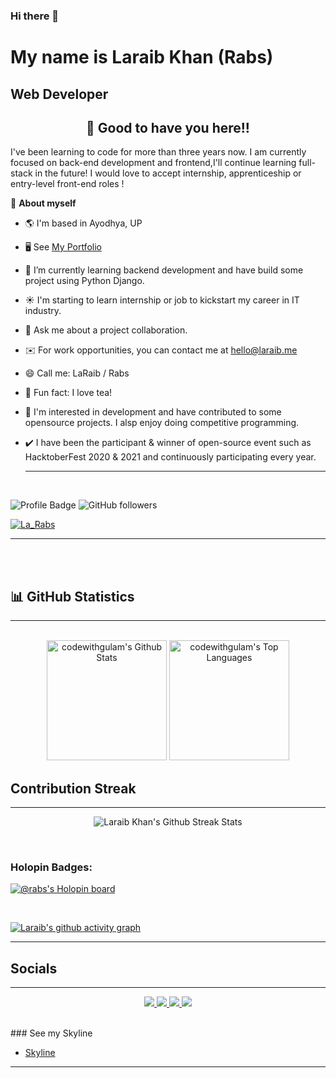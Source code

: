 <!--ABOUT ME CODE-->

<!-- WAKING HAND WITH GOOD TO HAVE YOU TEXT-->

### Hi there 👋 <br />
<h1>My name is Laraib Khan (Rabs)</h1>
<h2>Web Developer</h2>
<h2 align=center>👋 Good to have you here!!</h2>

I've been learning to code for more than three years now. I am currently focused on back-end development and frontend,I'll continue learning full-stack in the future!
I would love to accept internship, apprenticeship or entry-level front-end roles !

🌱 **About myself**<br>

- 🌎 I'm based in Ayodhya, UP
- 🖥️ See [My Portfolio](http://rabsportfolio.herokuapp.com/)
- 🌱 I’m currently learning backend development and have build some project using Python Django.
- ☀️ I'm starting to learn internship or job to kickstart my career in IT industry.
- 💬 Ask me about a project collaboration.
- ✉️ For work opportunities, you can contact me at [hello@laraib.me](mailto:visitlaraib@gmail.com)
- 😄 Call me: LaRaib / Rabs
- 🍩 Fun fact: I love tea!
- 👯 I'm interested in development and have contributed to some opensource projects. I alsp enjoy doing competitive programming.
- ✔️ I have been the participant & winner of  open-source event such as HacktoberFest 2020 & 2021 and continuously participating every year.
  <hr>
  
  <br>
  
<!--  PROFILES VIEWS

🌱 **Profile Views**&nbsp;&nbsp;&nbsp;&nbsp;&nbsp;&nbsp;&nbsp;
![visitors](https://profile-counter.glitch.me/codewithgulam/count.svg?align=center)

 -->
 
<!-- badges -->
![Profile Badge](https://komarev.com/ghpvc/?username=codewithgulam)
![GitHub followers](https://img.shields.io/github/followers/codewithgulam?label=Follow&style=social)
<!-- 
[![Years Badge](https://badges.pufler.dev/years/codewithgulam)](https://badges.pufler.dev/years/codewithgulam)
[![Repos Badge](https://badges.pufler.dev/repos/codewithgulam)](https://badges.pufler.dev/repos/codewithgulam)  -->

<p align="left"> <a href="https://twitter.com/La_Rabs" target="blank"><img src="https://img.shields.io/twitter/follow/La_Rabs?logo=twitter&style=for-the-badge" alt="La_Rabs" /></a> </p>
<hr>
<br><br>

## &#128202; GitHub Statistics
  <hr>
  <br/>
  <div align="center"
    <a href="https://github.com/codewithgulam/github-readme-stats">
      <img alt="codewithgulam's Github Stats" src="https://denvercoder1-github-readme-stats.vercel.app/api/?username=codewithgulam&show_icons=true&count_private=true&theme=react&hide_border=true&bg_color=1F222E&title_color=F85D7F&icon_color=F8D866" height="192px"/>
    </a>
    <a href="https://github.com/codewithgulam/github-readme-stats">
      <img alt="codewithgulam's Top Languages" src="https://github-readme-stats.vercel.app/api/top-langs/?username=codewithgulam&langs_count=8&layout=compact&theme=react&hide_border=true&bg_color=1F222E&title_color=F85D7F&icon_color=F8D866&hide=Jupyter%20Notebook" height="192px"/>     </a>
      </div>
    
    


 ## Contribution Streak
<hr>

<p align="center">
    <img alt="Laraib Khan's Github Streak Stats" src="http://github-readme-streak-stats.herokuapp.com/?user=codewithlaraib&theme=dark" />
    
</p>
<br>

 ### Holopin Badges:
[![@rabs's Holopin board](https://holopin.me/rabs)](https://holopin.io/@rabs)

<br>

[![Laraib's github activity graph](https://activity-graph.herokuapp.com/graph?username=codewithgulam&theme=react-dark)](https://github.com/ashutosh00710/github-readme-activity-graph)

<hr>




## Socials
<hr>

<p align="center">
    <a href="https://www.linkedin.com/in/laraib-khan-5926101a4/">
      <img src="https://img.shields.io/badge/Rabs_-0077B5?style=for-the-badge&logo=linkedin&logoColor=white" />
    </a>
    <a href="https://instagram.com/la_rabs_">
      <img src="https://img.shields.io/badge/La_rabs_-E4405F?style=for-the-badge&logo=Instagram&logoColor=white" />
    </a>
    <a href="https://twitter.com/La_Rabs">
      <img src="https://img.shields.io/badge/La-Raib-1DA1F2?style=for-the-badge&logo=twitter&logoColor=white" />
    </a>
    <a href="https://www.facebook.com/mohdlaraibkhan.mlk/">
      <img src="https://img.shields.io/badge/Rabs-1DA1F2?style=for-the-badge&logo=facebook&logoColor=white" />
    </a>
  
</p>
<br />
 ### See my Skyline 

- [Skyline](https://skyline.github.com/codewithgulam/2021)
<hr>
<br><br> 

